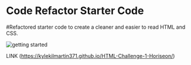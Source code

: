 # Code Refactor Starter Code

#Refactored starter code to create a cleaner and easier to read HTML and CSS.

![getting started](desktop/projects/HTML-Challenge-1-Horiseon/Screenshot.jpg)

LINK (https://kylekilmartin371.github.io/HTML-Challenge-1-Horiseon/)